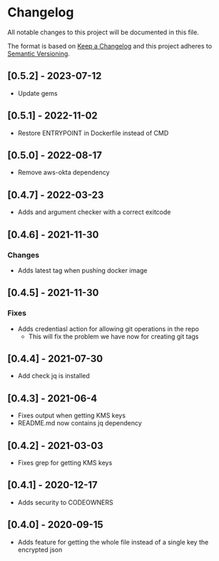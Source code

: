 # Changelog


All notable changes to this project will be documented in this file.

The format is based on [Keep a Changelog](http://keepachangelog.com/en/1.0.0/)
and this project adheres to [Semantic Versioning](http://semver.org/spec/v2.0.0.html).

## [0.5.2] - 2023-07-12
 - Update gems

## [0.5.1] - 2022-11-02
 - Restore ENTRYPOINT in Dockerfile instead of CMD

## [0.5.0] - 2022-08-17
 - Remove aws-okta dependency

## [0.4.7] - 2022-03-23
 - Adds and argument checker with a correct exitcode

## [0.4.6] - 2021-11-30

### Changes 
 - Adds latest tag when pushing docker image 

## [0.4.5] - 2021-11-30

### Fixes
 - Adds credentiasl action for allowing git operations in the repo
   - This will fix the problem we have now for creating git tags 

## [0.4.4] - 2021-07-30
 - Add check jq is installed 

## [0.4.3] - 2021-06-4
 - Fixes output when getting KMS keys
 - README.md now contains jq dependency

## [0.4.2] - 2021-03-03
 - Fixes grep for getting KMS keys

## [0.4.1] - 2020-12-17
 - Adds security to CODEOWNERS

## [0.4.0] - 2020-09-15
 - Adds feature for getting the whole file instead of a single key the encrypted json
